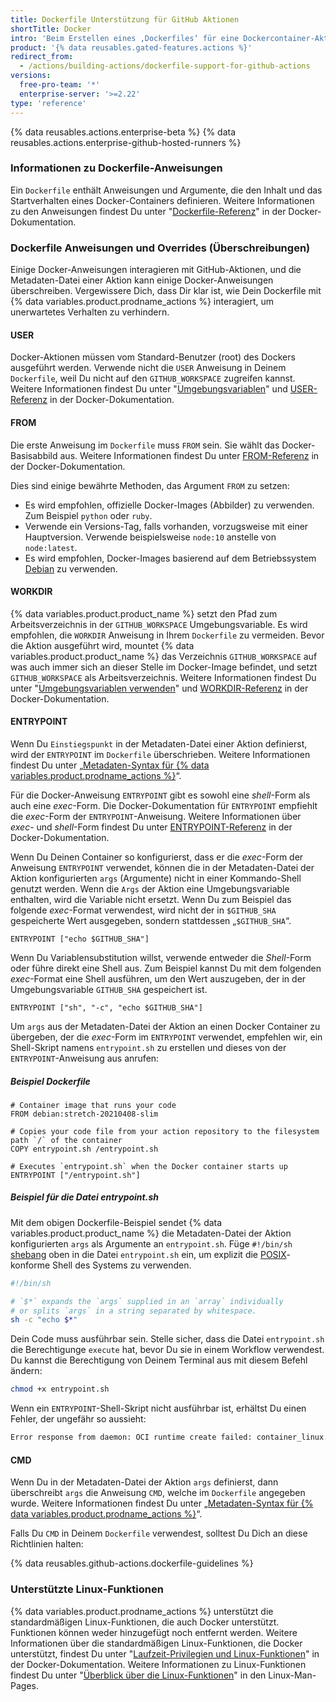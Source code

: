 ```yaml
---
title: Dockerfile Unterstützung für GitHub Aktionen
shortTitle: Docker
intro: 'Beim Erstellen eines ‚Dockerfiles‘ für eine Dockercontainer-Aktion sollten Sie sich darüber im Klaren sein, wie einige Docker-Anweisungen mit GitHub-Aktionen und der Metadaten-Datei einer Aktion interagieren.'
product: '{% data reusables.gated-features.actions %}'
redirect_from:
  - /actions/building-actions/dockerfile-support-for-github-actions
versions:
  free-pro-team: '*'
  enterprise-server: '>=2.22'
type: 'reference'
---
```


{% data reusables.actions.enterprise-beta %}
{% data reusables.actions.enterprise-github-hosted-runners %}

### Informationen zu Dockerfile-Anweisungen

Ein `Dockerfile` enthält Anweisungen und Argumente, die den Inhalt und das Startverhalten eines Docker-Containers definieren. Weitere Informationen zu den Anweisungen findest Du unter "[Dockerfile-Referenz](https://docs.docker.com/engine/reference/builder/)" in der Docker-Dokumentation.

### Dockerfile Anweisungen und Overrides (Überschreibungen)

Einige Docker-Anweisungen interagieren mit GitHub-Aktionen, und die Metadaten-Datei einer Aktion kann einige Docker-Anweisungen überschreiben. Vergewissere Dich, dass Dir klar ist, wie Dein Dockerfile mit {% data variables.product.prodname_actions %} interagiert, um unerwartetes Verhalten zu verhindern.

#### USER

Docker-Aktionen müssen vom Standard-Benutzer (root) des Dockers ausgeführt werden. Verwende nicht die `USER` Anweisung in Deinem `Dockerfile`, weil Du nicht auf den `GITHUB_WORKSPACE` zugreifen kannst. Weitere Informationen findest Du unter "[Umgebungsvariablen](/actions/configuring-and-managing-workflows/using-environment-variables)" und [USER-Referenz](https://docs.docker.com/engine/reference/builder/#user) in der Docker-Dokumentation.

#### FROM

Die erste Anweisung im `Dockerfile` muss `FROM` sein. Sie wählt das Docker-Basisabbild aus. Weitere Informationen findest Du unter [FROM-Referenz](https://docs.docker.com/engine/reference/builder/#from) in der Docker-Dokumentation.

Dies sind einige bewährte Methoden, das Argument `FROM` zu setzen:

- Es wird empfohlen, offizielle Docker-Images (Abbilder) zu verwenden. Zum Beispiel `python` oder `ruby`.
- Verwende ein Versions-Tag, falls vorhanden, vorzugsweise mit einer Hauptversion. Verwende beispielsweise `node:10` anstelle von `node:latest`.
- Es wird empfohlen, Docker-Images basierend auf dem Betriebssystem [Debian](https://www.debian.org/) zu verwenden.

#### WORKDIR

{% data variables.product.product_name %} setzt den Pfad zum Arbeitsverzeichnis in der `GITHUB_WORKSPACE` Umgebungsvariable. Es wird empfohlen, die `WORKDIR` Anweisung in Ihrem `Dockerfile` zu vermeiden. Bevor die Aktion ausgeführt wird, mountet {% data variables.product.product_name %} das Verzeichnis `GITHUB_WORKSPACE` auf was auch immer sich an dieser Stelle im Docker-Image befindet, und setzt `GITHUB_WORKSPACE` als Arbeitsverzeichnis. Weitere Informationen findest Du unter "[Umgebungsvariablen verwenden](/actions/configuring-and-managing-workflows/using-environment-variables)" und [WORKDIR-Referenz](https://docs.docker.com/engine/reference/builder/#workdir) in der Docker-Dokumentation.

#### ENTRYPOINT

Wenn Du `Einstiegspunkt` in der Metadaten-Datei einer Aktion definierst, wird der `ENTRYPOINT` im `Dockerfile` überschrieben. Weitere Informationen findest Du unter „[Metadaten-Syntax für {% data variables.product.prodname_actions %}](/actions/creating-actions/metadata-syntax-for-github-actions/#runsentrypoint)“.

Für die Docker-Anweisung `ENTRYPOINT` gibt es sowohl eine _shell_-Form als auch eine _exec_-Form. Die Docker-Dokumentation für `ENTRYPOINT` empfiehlt die _exec_-Form der `ENTRYPOINT`-Anweisung. Weitere Informationen über _exec_- und _shell_-Form findest Du unter [ENTRYPOINT-Referenz](https://docs.docker.com/engine/reference/builder/#entrypoint) in der Docker-Dokumentation.

Wenn Du Deinen Container so konfigurierst, dass er die _exec_-Form der Anweisung `ENTRYPOINT` verwendet, können die in der Metadaten-Datei der Aktion konfigurierten `args` (Argumente) nicht in einer Kommando-Shell genutzt werden. Wenn die `Args` der Aktion eine Umgebungsvariable enthalten, wird die Variable nicht ersetzt. Wenn Du zum Beispiel das folgende _exec_-Format verwendest, wird nicht der in `$GITHUB_SHA` gespeicherte Wert ausgegeben, sondern stattdessen „`$GITHUB_SHA`“.

```
ENTRYPOINT ["echo $GITHUB_SHA"]
```

 Wenn Du Variablensubstitution willst, verwende entweder die _Shell_-Form oder führe direkt eine Shell aus. Zum Beispiel kannst Du mit dem folgenden _exec_-Format eine Shell ausführen, um den Wert auszugeben, der in der Umgebungsvariable `GITHUB_SHA` gespeichert ist.

```
ENTRYPOINT ["sh", "-c", "echo $GITHUB_SHA"]
```

 Um `args` aus der Metadaten-Datei der Aktion an einen Docker Container zu übergeben, der die _exec_-Form im `ENTRYPOINT` verwendet, empfehlen wir, ein Shell-Skript namens `entrypoint.sh` zu erstellen und dieses von der `ENTRYPOINT`-Anweisung aus anrufen:

##### Beispiel *Dockerfile*
```
# Container image that runs your code
FROM debian:stretch-20210408-slim

# Copies your code file from your action repository to the filesystem path `/` of the container
COPY entrypoint.sh /entrypoint.sh

# Executes `entrypoint.sh` when the Docker container starts up
ENTRYPOINT ["/entrypoint.sh"]
```

##### Beispiel für die Datei *entrypoint.sh*

Mit dem obigen Dockerfile-Beispiel sendet {% data variables.product.product_name %} die Metadaten-Datei der Aktion konfigurierten `args` als Argumente an `entrypoint.sh`. Füge `#!/bin/sh` [shebang](https://en.wikipedia.org/wiki/Shebang_(Unix)) oben in die Datei `entrypoint.sh` ein, um explizit die [POSIX](https://en.wikipedia.org/wiki/POSIX)-konforme Shell des Systems zu verwenden.

``` sh
#!/bin/sh

# `$*` expands the `args` supplied in an `array` individually
# or splits `args` in a string separated by whitespace.
sh -c "echo $*"
```

Dein Code muss ausführbar sein. Stelle sicher, dass die Datei `entrypoint.sh` die Berechtigunge `execute` hat, bevor Du sie in einem Workflow verwendest. Du kannst die Berechtigung von Deinem Terminal aus mit diesem Befehl ändern:
  ``` sh
  chmod +x entrypoint.sh
  ```

Wenn ein `ENTRYPOINT`-Shell-Skript nicht ausführbar ist, erhältst Du einen Fehler, der ungefähr so aussieht:

``` sh
Error response from daemon: OCI runtime create failed: container_linux.go:348: starting container process caused "exec: \"/entrypoint.sh\": permission denied": unknown
```

#### CMD

Wenn Du in der Metadaten-Datei der Aktion `args` definierst, dann überschreibt `args` die Anweisung `CMD`, welche im `Dockerfile` angegeben wurde. Weitere Informationen findest Du unter „[Metadaten-Syntax für {% data variables.product.prodname_actions %}](/actions/creating-actions/metadata-syntax-for-github-actions#runsargs)“.

Falls Du `CMD` in Deinem `Dockerfile` verwendest, solltest Du Dich an diese Richtlinien halten:

{% data reusables.github-actions.dockerfile-guidelines %}

### Unterstützte Linux-Funktionen

{% data variables.product.prodname_actions %} unterstützt die standardmäßigen Linux-Funktionen, die auch Docker unterstützt. Funktionen können weder hinzugefügt noch entfernt werden. Weitere Informationen über die standardmäßigen Linux-Funktionen, die Docker unterstützt, findest Du unter "[Laufzeit-Privilegien und Linux-Funktionen](https://docs.docker.com/engine/reference/run/#runtime-privilege-and-linux-capabilities)" in der Docker-Dokumentation. Weitere Informationen zu Linux-Funktionen findest Du unter "[Überblick über die Linux-Funktionen](http://man7.org/linux/man-pages/man7/capabilities.7.html)" in den Linux-Man-Pages.
